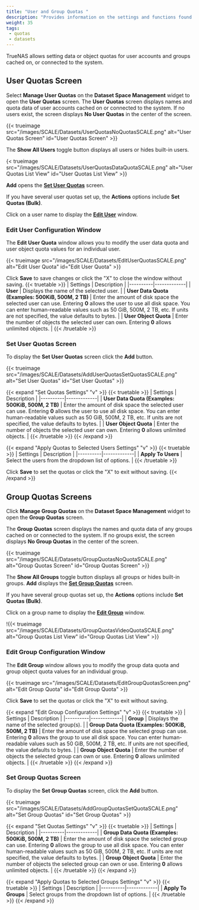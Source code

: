 ```yaml
---
title: "User and Group Quotas "
description: "Provides information on the settings and functions found on the User and Group Quota screens."
weight: 35
tags: 
 - quotas
 - datasets
---
```


TrueNAS allows setting data or object quotas for user accounts and groups cached on, or connected to the system.

## User Quotas Screen
Select **Manage User Quotas** on the **Dataset Space Management** widget to open the **User Quotas** screen.
The **User Quotas** screen displays names and quota data of user accounts cached on or connected to the system.
If no users exist, the screen displays **No User Quotas** in the center of the screen.

{{< trueimage src="/images/SCALE/Datasets/UserQuotasNoQuotasSCALE.png" alt="User Quotas Screen" id="User Quotas Screen" >}}

The **Show All Users** toggle button displays all users or hides built-in users.

{< trueimage src="/images/SCALE/Datasets/UserQuotasDataQuotaSCALE.png" alt="User Quotas List View" id="User Quotas List View" >}}

**Add** opens the **[Set User Quotas](#set-user-quotas-screen)** screen.

If you have several user quotas set up, the **Actions** options include **Set Quotas (Bulk)**.

Click on a user name to display the **[Edit User](#edit-user-configuration-window)** window.

### Edit User Configuration Window
The **Edit User Quota** window allows you to modify the user data quota and user object quota values for an individual user.

{{< trueimage src="/images/SCALE/Datasets/EditUserQuotasSCALE.png" alt="Edit User Quota" id="Edit User Quota" >}}

Click **Save** to save changes or click the "X" to close the window without saving.
{{< truetable >}}
| Settings | Description |
|----------|-------------|
| **User** | Displays the name of the selected user. |
| **User Data Quota (Examples: 500KiB, 500M, 2 TB)** | Enter the amount of disk space the selected user can use. Entering **0** allows the user to use all disk space. You can enter human-readable values such as 50 GiB, 500M, 2 TB, etc. If units are not specified, the value defaults to bytes.  |
| **User Object Quota** | Enter the number of objects the selected user can own. Entering **0** allows unlimited objects. |
{{< /truetable >}}

### Set User Quotas Screen
To display the **Set User Quotas** screen click the **Add** button.

{{< trueimage src="/images/SCALE/Datasets/AddUserQuotasSetQuotasSCALE.png" alt="Set User Quotas" id="Set User Quotas" >}}

{{< expand "Set Quotas Settings" "v" >}}
{{< truetable >}}
| Settings | Description |
|----------|-------------|
| **User Data Quota (Examples: 500KiB, 500M, 2 TB)** | Enter the amount of disk space the selected user can use. Entering **0** allows the user to use all disk space. You can enter human-readable values such as 50 GiB, 500M, 2 TB, etc. If units are not specified, the value defaults to bytes. |
| **User Object Quota** | Enter the number of objects the selected user can own. Entering **0** allows unlimited objects. |
{{< /truetable >}}
{{< /expand >}}

{{< expand "Apply Quotas to Selected Users Settings" "v" >}}
{{< truetable >}}
| Settings | Description |
|----------|-------------|
| **Apply To Users** | Select the users from the dropdown list of options. |
{{< /truetable >}}

Click **Save** to set the quotas or click the "X" to exit without saving.
{{< /expand >}}

## Group Quotas Screens
Click **Manage Group Quotas** on the **Dataset Space Management** widget to open the **Group Quotas** screen.

The **Group Quotas** screen displays the names and quota data of any groups cached on or connected to the system.
If no groups exist, the screen displays **No Group Quotas** in the center of the screen.

{{< trueimage src="/images/SCALE/Datasets/GroupQuotasNoQuotaSCALE.png" alt="Group Quotas Screen" id="Group Quotas Screen" >}}

The **Show All Groups** toggle button displays all groups or hides built-in groups. **Add** displays the **[Set Group Quotas](#set-group-quotas-screen)** screen.

If you have several group quotas set up, the **Actions** options include **Set Quotas (Bulk)**.

Click on a group name to display the **[Edit Group](#edit-group-configuration-window)** window.

!{{< trueimage src="/images/SCALE/Datasets/GroupQuotasVideoQuotaSCALE.png" alt="Group Quotas List View" id="Group Quotas List View" >}}

### Edit Group Configuration Window
The **Edit Group** window allows you to modify the group data quota and group object quota values for an individual group.

{{< trueimage src="/images/SCALE/Datasets/EditGroupQuotasScreen.png" alt="Edit Group Quota" id="Edit Group Quota" >}}

Click **Save** to set the quotas or click the "X" to exit without saving.

{{< expand "Edit Group Configuration Settings" "v" >}}
{{< truetable >}}
| Settings | Description |
|----------|-------------|
| **Group** | Displays the name of the selected group(s).  |
| **Group Data Quota (Examples: 500KiB, 500M, 2 TB)** | Enter the amount of disk space the selected group can use. Entering **0** allows the group to use all disk space. You can enter human-readable values such as 50 GiB, 500M, 2 TB, etc. If units are not specified, the value defaults to bytes. |
| **Group Object Quota** | Enter the number of objects the selected group can own or use. Entering **0** allows unlimited objects. |
{{< /truetable >}}
{{< /expand >}}

### Set Group Quotas Screen
To display the **Set Group Quotas** screen, click the **Add** button.

{{< trueimage src="/images/SCALE/Datasets/AddGroupQuotasSetQuotaSCALE.png" alt="Set Group Quotas" id="Set Group Quotas" >}}

{{< expand "Set Quotas Settings" "v" >}}
{{< truetable >}}
| Settings | Description |
|----------|-------------|
| **Group Data Quota (Examples: 500KiB, 500M, 2 TB)** | Enter the amount of disk space the selected group can use. Entering **0** allows the group to use all disk space. You can enter human-readable values such as 50 GiB, 500M, 2 TB, etc. If units are not specified, the value defaults to bytes. |
| **Group Object Quota** | Enter the number of objects the selected group can own or use. Entering **0** allows unlimited objects. |
{{< /truetable >}}
{{< /expand >}}

{{< expand "Apply Quotas to Selected Groups Settings" "v" >}}
{{< truetable >}}
| Settings | Description |
|----------|-------------|
| **Apply To Groups** | Select groups from the dropdown list of options. |
{{< /truetable >}}
{{< /expand >}}
